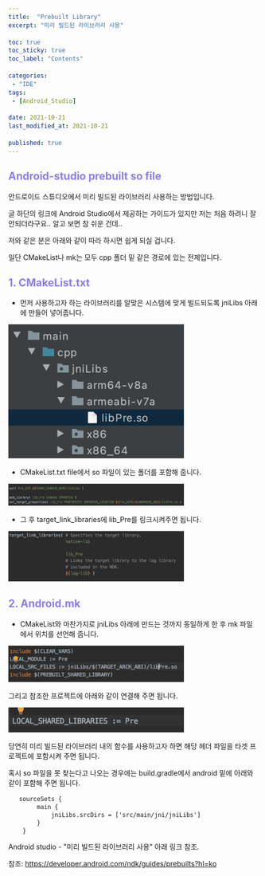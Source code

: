 ```yaml
---
title:  "Prebuilt Library"
excerpt: "미리 빌드된 라이브러리 사용"

toc: true
toc_sticky: true
toc_label: "Contents"

categories:
 - "IDE"
tags:
 - [Android_Studio]

date: 2021-10-21
last_modified_at: 2021-10-21

published: true
---
```


## <span style="color:#8F7CEE"> Android-studio prebuilt so file

안드로이드 스튜디오에서 미리 빌드된 라이브러리 사용하는 방법입니다.  

글 하단의 링크에 Android Studio에서 제공하는 가이드가 있지만 저는 처음 하려니 잘 안되더라구요.. 알고 보면 참 쉬운 건데..  

저와 같은 분은 아래와 같이 따라 하시면 쉽게 되실 겁니다.  

일단 CMakeList나 mk는 모두 cpp 폴더 밑 같은 경로에 있는 전제입니다.  

  
## <span style="color:#8F7CEE"> 1.  CMakeList.txt </span>

- 먼저 사용하고자 하는 라이브러리를 알맞은 시스템에 맞게 빌드되도록 jniLibs 아래에 만들어 넣어줍니다.  

<img src="/assets/images/IDE/Android_Studio/20211021/1.png" width="70%" height="50%">  

- CMakeList.txt file에서 so 파일이 있는 폴더를 포함해 줍니다.  

<img src="/assets/images/IDE/Android_Studio/20211021/2.png" width="70%" height="50%">  

- 그 후 target_link_libraries에 lib_Pre를 링크시켜주면 됩니다.   

<img src="/assets/images/IDE/Android_Studio/20211021/3.png" width="70%" height="50%">  


## <span style="color:#8F7CEE"> 2. Android.mk  </span>
 
- CMakeList와 마찬가지로 jniLibs 아래에 만드는 것까지 동일하게 한 후 mk 파일에서 위치를 선언해 줍니다.  

<img src="/assets/images/IDE/Android_Studio/20211021/4.png" width="70%" height="50%">  

그리고 참조한 프로젝트에 아래와 같이 연결해 주면 됩니다.  

<img src="/assets/images/IDE/Android_Studio/20211021/5.png" width="70%" height="50%">  

  
당연히 미리 빌드된 라이브러리 내의 함수를 사용하고자 하면 해당 헤더 파일을 타겟 프로젝트에 포함시켜 주면 됩니다.  

혹시 so 파일을 못 찾는다고 나오는 경우에는 build.gradle에서 android 밑에 아래와 같이 포함해 주면 됩니다.  

```
   sourceSets {
        main {
            jniLibs.srcDirs = ['src/main/jni/jniLibs']
        }
    }
```


Android studio -  "미리 빌드된 라이브러리 사용" 아래 링크 참조.  

참조: https://developer.android.com/ndk/guides/prebuilts?hl=ko

